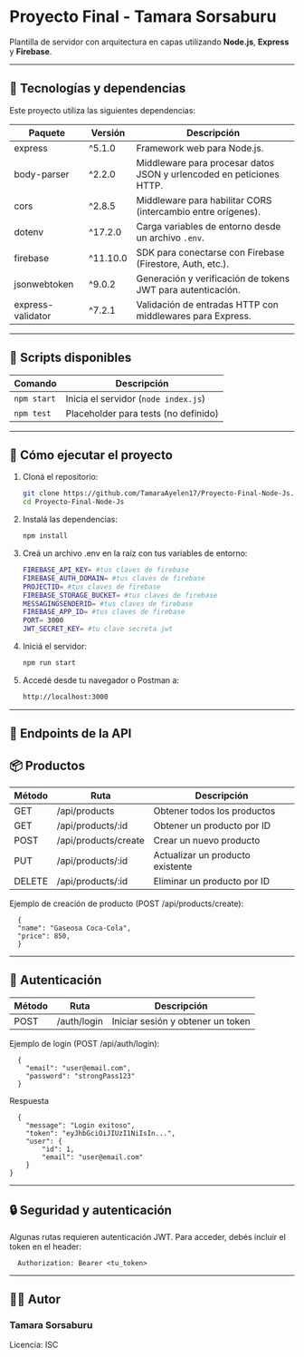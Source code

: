 # Proyecto Final - Tamara Sorsaburu

Plantilla de servidor con arquitectura en capas utilizando **Node.js**, **Express** y **Firebase**.

---

## 🧪 Tecnologías y dependencias

Este proyecto utiliza las siguientes dependencias:

| Paquete              | Versión  | Descripción                                                                      |
|----------------------|----------|----------------------------------------------------------------------------------|
| express              | ^5.1.0   | Framework web para Node.js.                                                     |
| body-parser          | ^2.2.0   | Middleware para procesar datos JSON y urlencoded en peticiones HTTP.           |
| cors                 | ^2.8.5   | Middleware para habilitar CORS (intercambio entre orígenes).                   |
| dotenv               | ^17.2.0  | Carga variables de entorno desde un archivo `.env`.                             |
| firebase             | ^11.10.0 | SDK para conectarse con Firebase (Firestore, Auth, etc.).                      |
| jsonwebtoken         | ^9.0.2   | Generación y verificación de tokens JWT para autenticación.                    |
| express-validator    | ^7.2.1   | Validación de entradas HTTP con middlewares para Express.                      |

---


## 📜 Scripts disponibles

| Comando     | Descripción                           |
|------------|----------------------------------------|
| `npm start` | Inicia el servidor (`node index.js`)  |
| `npm test`  | Placeholder para tests (no definido)  |

---

## 🚀 Cómo ejecutar el proyecto

1. Cloná el repositorio:

   ```bash
   git clone https://github.com/TamaraAyelen17/Proyecto-Final-Node-Js.git
   cd Proyecto-Final-Node-Js

2. Instalá las dependencias:

    ```bash
    npm install

3. Creá un archivo .env en la raíz con tus variables de entorno:
     ```bash
     FIREBASE_API_KEY= #tus claves de firebase
    FIREBASE_AUTH_DOMAIN= #tus claves de firebase
    PROJECTID= #tus claves de firebase
    FIREBASE_STORAGE_BUCKET= #tus claves de firebase
    MESSAGINGSENDERID= #tus claves de firebase
    FIREBASE_APP_ID= #tus claves de firebase
    PORT= 3000
    JWT_SECRET_KEY= #tu clave secreta jwt

4. Iniciá el servidor:
     ```bash
     npm run start

5. Accedé desde tu navegador o Postman a:
     ```bash
     http://localhost:3000
---

## 🧪 Endpoints de la API
## 📦 Productos

|Método | Ruta	| Descripción|
|-------|-------|------------|
|GET	  |/api/products	      |Obtener todos los productos|
|GET	  |/api/products/:id	  |Obtener un producto por ID|
|POST	  |/api/products/create	|Crear un nuevo producto|
|PUT	  |/api/products/:id	  |Actualizar un producto existente|
|DELETE	|/api/products/:id	  |Eliminar un producto por ID|

Ejemplo de creación de producto (POST /api/products/create):

    
      {
      "name": "Gaseosa Coca-Cola",
      "price": 850,
      }

---

## 🔐 Autenticación

|Método |	Ruta	| Descripción
|-------|-------|------------|
|POST	  |/auth/login	  |Iniciar sesión y obtener un token|

Ejemplo de login (POST /api/auth/login):

    
      {
        "email": "user@email.com",
        "password": "strongPass123"
      }
Respuesta

      {
        "message": "Login exitoso",
        "token": "eyJhbGciOiJIUzI1NiIsIn...",
        "user": {
            "id": 1,
            "email": "user@email.com"
        }
    }
---

## 🔒 Seguridad y autenticación

Algunas rutas requieren autenticación JWT. Para acceder, debés incluir el token en el header:

      Authorization: Bearer <tu_token>

---

## 👩‍💻 Autor

### Tamara Sorsaburu
Licencia: ISC

